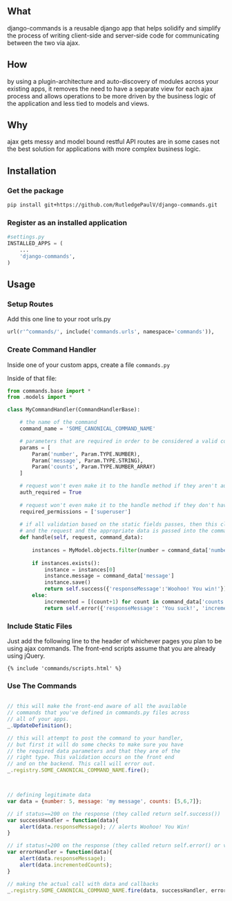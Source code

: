 ## What
django-commands is a reusable django app that helps solidify and
simplify the process of writing client-side and server-side
code for communicating between the two via ajax.

## How
by using a plugin-architecture and auto-discovery of modules across
your existing apps, it removes the need to have a separate view for
each ajax process and allows operations to be more driven by the business
logic of the application and less tied to models and views.


## Why
ajax gets messy and model bound restful API routes are in some cases not
the best solution for applications with more complex business logic.



## Installation

### Get the package
```bash
pip install git+https://github.com/RutledgePaulV/django-commands.git
```

### Register as an installed application
```python
#settings.py
INSTALLED_APPS = (
	...
	'django-commands',
)
```

## Usage

### Setup Routes
Add this one line to your root urls.py
```python
url(r'^commands/', include('commands.urls', namespace='commands')),
```

### Create Command Handler
Inside one of your custom apps, create a file `commands.py`

Inside of that file:

```python
from commands.base import *
from .models import *

class MyCommandHandler(CommandHandlerBase):

	# the name of the command
	command_name = 'SOME_CANONICAL_COMMAND_NAME'

	# parameters that are required in order to be considered a valid command request
	params = [
		Param('number', Param.TYPE.NUMBER),
		Param('message', Param.TYPE.STRING),
		Param('counts', Param.TYPE.NUMBER_ARRAY)
	]

	# request won't even make it to the handle method if they aren't authenticated
    auth_required = True
    
    # request won't even make it to the handle method if they don't have the permissions listed.
    required_permissions = ['superuser']
    
    # if all validation based on the static fields passes, then this class is instantiated
    # and the request and the appropriate data is passed into the command_data
	def handle(self, request, command_data):
   
        instances = MyModel.objects.filter(number = command_data['number'])
        
        if instances.exists():
            instance = instances[0]
            instance.message = command_data['message']
            instance.save()
            return self.success({'responseMessage':'Woohoo! You win!'})
        else:
            incremented = [(count+1) for count in command_data['counts']]
            return self.error({'responseMessage': 'You suck!', 'incrementedCounts': incremented})
```

### Include Static Files
Just add the following line to the header of whichever
pages you plan to be using ajax commands. The front-end scripts
assume that you are already using jQuery.
```jinja2
{% include 'commands/scripts.html' %}
```

### Use The Commands
```JavaScript

// this will make the front-end aware of all the available
// commands that you've defined in commands.py files across
// all of your apps.
_.UpdateDefinition();

// this will attempt to post the command to your handler,
// but first it will do some checks to make sure you have
// the required data parameters and that they are of the
// right type. This validation occurs on the front end
// and on the backend. This call will error out.
_.registry.SOME_CANONICAL_COMMAND_NAME.fire();



// defining legitimate data
var data = {number: 5, message: 'my message', counts: [5,6,7]};

// if status==200 on the response (they called return self.success())
var successHandler = function(data){
	alert(data.responseMessage); // alerts Woohoo! You Win!
}

// if status!=200 on the response (they called return self.error() or validation failed)
var errorHandler = function(data){
	alert(data.responseMessage);
	alert(data.incrementedCounts);
}

// making the actual call with data and callbacks
_.registry.SOME_CANONICAL_COMMAND_NAME.fire(data, successHandler, errorHandler);

```